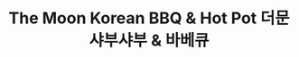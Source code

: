 ---
layout: place
title: "The Moon Korean BBQ & Hot Pot 더문 샤부샤부 & 바베큐"
permalink: /new-jersey/hackensack/the-moon-korean-bbq-hot-pot.html
stateAbbr: NJ
stateName: New Jersey
cityName: Hackensack
seo:
  name: "The Moon Korean BBQ & Hot Pot 더문 샤부샤부 & 바베큐"
  type: Restaurant
  links: https://www.themoonkbbq.com/
description: "The Moon Korean BBQ & Hot Pot 더문 샤부샤부 & 바베큐 serves delicious sushi in Hackensack, New Jersey. Try fresh Japanese dishes for a great dining experience. Available for, lunch, and dinner."
place_id: ChIJJ6UnW0PxwokRdqg1kPlbs5s
photos:
  - name: >-
      places/ChIJJ6UnW0PxwokRdqg1kPlbs5s/photos/AeeoHcIO6Mzan4_xymtUjbl_k9JJetv9zrQDhir0jjJsaYxDvkTLBydadFmJZ-bR8IBsJv02GL4W-krhmjyt5854nw41PLBkIIcqBhHzVLryyapXieaMsnKozvnDbWmK0gw5uo_cRxHIhWMyiZ8qnDFOI30M2aW1Tc6GGOkue9A0ufYctgsl83lscNCx44ZprG40vEyVx4aA-7UqglES3NQLa5yuNTxxoVBpPP6cteVHCzFt-Nqf3f5F7nbJdzILJG-VLVNy1msNksmSdxO4qOM2GWi-GL0B3_QEGEspldd0OavEaA
    widthPx: 4800
    heightPx: 2701
    authorAttributions:
      - displayName: The Moon Korean BBQ & Hot Pot 더문 샤부샤부 & 바베큐
        uri: https://maps.google.com/maps/contrib/114658155650222511591
        photoUri: >-
          https://lh3.googleusercontent.com/a-/ALV-UjXmUUGuEuiNMhbVJyED395NjCROBr1Oiup6n3fu7XJRpp3ONjpW=s100-p-k-no-mo
    flagContentUri: >-
      https://www.google.com/local/imagery/report/?cb_client=maps_api_places.places_api&image_key=!1e10!2sAF1QipOy7uIq_CI9QOAOBzSHv_BXn3_jdGK_TvoanMCR&hl=en-US
    googleMapsUri: >-
      https://www.google.com/maps/place//data=!3m4!1e2!3m2!1sAF1QipOy7uIq_CI9QOAOBzSHv_BXn3_jdGK_TvoanMCR!2e10!4m2!3m1!1s0x89c2f1435b27a527:0x9bb35bf99035a876
  - name: >-
      places/ChIJJ6UnW0PxwokRdqg1kPlbs5s/photos/AeeoHcJmyg6Rgu4VyI7WP1S-5NeZdWtzxPU-r9jpl6vMFUUImPay3rd1Oj-umlRt-HVkzwYpC3Ae9bOax2CJ2LKa4tAyK48rF0R7Ea83f9wplSZNqqqUQoXZgl7l19PuOOpOmk5E93a94A0R-kGwlFRFLuR6WW3r_HCVQ_6hlGgIYfmVq7d8Be6uDfQuQ5wLg0cX3l52LRwGr51PJjlp6patRb6cuyN7Mo-nyUg8idr2RUeCfrqceCRZu5DfQa4c4aGO-U7hdPuiFeA_79sFHT9aIxewsxtk4Vrm_XZFKT5Q3xuHVYobD5SRn89Y7APHnyYqlHmCqlZlWFxwa1xLUhLO8EOZOazOhHsLYeAB6cfTHy01yPNVZK9GcSvi7Jv-gPJdNBGgkcXTjH6P6WlZw9lhwIhDOX2C_PgweOj7h2TrgEuC35-ors-pbkauyCGdhly5
    widthPx: 4000
    heightPx: 3000
    authorAttributions:
      - displayName: james bond
        uri: https://maps.google.com/maps/contrib/114404544128180209679
        photoUri: >-
          https://lh3.googleusercontent.com/a-/ALV-UjW_o5tzhY3FViOExsPnJo0zxnw379FiVbbKoyvvgtY1usuj9WemKA=s100-p-k-no-mo
    flagContentUri: >-
      https://www.google.com/local/imagery/report/?cb_client=maps_api_places.places_api&image_key=!1e10!2sCIABIhADycKz6hLSOmf85eEABwP5&hl=en-US
    googleMapsUri: >-
      https://www.google.com/maps/place//data=!3m4!1e2!3m2!1sCIABIhADycKz6hLSOmf85eEABwP5!2e10!4m2!3m1!1s0x89c2f1435b27a527:0x9bb35bf99035a876
  - name: >-
      places/ChIJJ6UnW0PxwokRdqg1kPlbs5s/photos/AeeoHcJueXNqXbRwFzYSl9D4jft-D4DVntV-iNJg1K4ggqE9Rn-LvaeZOS9XYKzTNw5ZJr-S09vne6QmbgNeurXYoHw5jAt4dEYKgaHQRc4xHo0ZQuzgvUbbfuU2j4Zm3T2e32H8pCT9WjN1508bZn-S5hsjmTGS0qbvd9X7D4IplSqjqEPTfyUEZ4aUDXQcde1OKTNymrS-Gz8jfy-Tztk9S5zpXNIckUnfrJalG-jOIJYA0aqVeLEFy1xmdidwMC2JOrdyETfeIlTLWGBBwsPAtbGNGGRf1Wy7f_oKa9fTGvJddQ
    widthPx: 4800
    heightPx: 2701
    authorAttributions:
      - displayName: The Moon Korean BBQ & Hot Pot 더문 샤부샤부 & 바베큐
        uri: https://maps.google.com/maps/contrib/114658155650222511591
        photoUri: >-
          https://lh3.googleusercontent.com/a-/ALV-UjXmUUGuEuiNMhbVJyED395NjCROBr1Oiup6n3fu7XJRpp3ONjpW=s100-p-k-no-mo
    flagContentUri: >-
      https://www.google.com/local/imagery/report/?cb_client=maps_api_places.places_api&image_key=!1e10!2sAF1QipONiO5afVbGbhhQVXLdDnjWTpXApaT9KwyPBnhI&hl=en-US
    googleMapsUri: >-
      https://www.google.com/maps/place//data=!3m4!1e2!3m2!1sAF1QipONiO5afVbGbhhQVXLdDnjWTpXApaT9KwyPBnhI!2e10!4m2!3m1!1s0x89c2f1435b27a527:0x9bb35bf99035a876
  - name: >-
      places/ChIJJ6UnW0PxwokRdqg1kPlbs5s/photos/AeeoHcLQIkJ-TXkjeNGcY7VqhHXuN4cN6WoNGMFmmqW_8lcqJySIYR-1PNPpzzW9lQY3JWCu9Eyf57FLNavAIO6x-olkk0Xo0cP24VaKT_LY4aoDEPOcKDEdyp3jjaXixrvwJvt_O7_4VssCHscJQNUnEWCIhS_rGWMnY9uc7Xe3a2gcVHjHQFiHSYC82qVHW5iy6xfyZjZqiXMGt2VACyhZNy34oJ_2JmLvAJ3DCCErjl-fDJjzLLpdZ4_IItdeo2E7225Gd66vlyzCu5mu48zFhbKVbKS3XjwfZDBYCMY8rag9Qlm27w_Poosggh0HospXim8FtRL7BpK5o3SSN0TrUicDiLwCRCi1jbq3gbnQ9KylcuY7GmCdTy-IGH1AINILhzLXoAFsHNBAPU9wKEOhNtEUhz9y7FJWM6MyooMfzernC0Ny
    widthPx: 4000
    heightPx: 3000
    authorAttributions:
      - displayName: James J
        uri: https://maps.google.com/maps/contrib/115003635373740145572
        photoUri: >-
          https://lh3.googleusercontent.com/a/ACg8ocJrkHe8ZjX7zJXvBuLovpIJEWxb_0JtiYcoVxW1ghwHuzyvWg=s100-p-k-no-mo
    flagContentUri: >-
      https://www.google.com/local/imagery/report/?cb_client=maps_api_places.places_api&image_key=!1e10!2sCIHM0ogKEICAgMCo2Lz42wE&hl=en-US
    googleMapsUri: >-
      https://www.google.com/maps/place//data=!3m4!1e2!3m2!1sCIHM0ogKEICAgMCo2Lz42wE!2e10!4m2!3m1!1s0x89c2f1435b27a527:0x9bb35bf99035a876
  - name: >-
      places/ChIJJ6UnW0PxwokRdqg1kPlbs5s/photos/AeeoHcJE7uzeP2Mq1MJcMW9kTqHhro67irMu43IF4If4GC9_nuu13B8M1FVz6Y6kQph2eAnLPAfgp8JMwcqamnCWGol8meabFHL906IHE1FR_BhDKYzSpQnFmKlA0u_gME23MY06nz-zkvL5m7Z0GI8ZJdycedfWmeVgSh7FNQNXx6UMbFF1RTD1wRMzjSnQTecgguTmdD1JU_5pih4Fc499JYK_IRMID_K7DnzP9AutMJEN5VZiYHtDZOyPZPNhe50MYIZyb3UV-j34ZGxh05XFIYvihSWi7zeQctv3VBKY1kq4FmAgSSYBHTkn7HPRRPtQS5gN8wFGxzvwPNlfIjuGOhvKo0xy4ewwItJeqxdcFFEcpHduaKVbJ7qpMDY-86wg2FNq-FJqoiZ1oc8fWlTXWJP_BmtX2m0YxwdmG9HSS_cAmV4
    widthPx: 3600
    heightPx: 4800
    authorAttributions:
      - displayName: Gazi Tuygu
        uri: https://maps.google.com/maps/contrib/105978927551963293666
        photoUri: >-
          https://lh3.googleusercontent.com/a-/ALV-UjVoxjINqSeVEnV4yJcQxW7jsvitygULU7dGdEvXQE6nyngkfkCL=s100-p-k-no-mo
    flagContentUri: >-
      https://www.google.com/local/imagery/report/?cb_client=maps_api_places.places_api&image_key=!1e10!2sCIHM0ogKEICAgMDI7qDNswE&hl=en-US
    googleMapsUri: >-
      https://www.google.com/maps/place//data=!3m4!1e2!3m2!1sCIHM0ogKEICAgMDI7qDNswE!2e10!4m2!3m1!1s0x89c2f1435b27a527:0x9bb35bf99035a876
  - name: >-
      places/ChIJJ6UnW0PxwokRdqg1kPlbs5s/photos/AeeoHcIRiCou-h9wt24vnG9B7Y7rAxOIUS4hpWnW_v8mVDoViwHx6lNfXtf6sja-p9RBGy5YTmJjKcppHctds3qT4xFqMPiZrOi-cgSf87RLmSnJd0VVMogpV2uY_xxjw6KHN0Noxz6Vce-A812zimdrhEYw_l3BrmaQePc9tH-EDdKGL-XFEAr-V-55RNjGHz0MG6AGobJU43OkNwGYS3Bkct6Y4b8goIlP5ZgZYSssf3-Am8YMcT_auInW90o99VcyELM2nc0V5asDgG9nP5fuTRpGXrTNx1nYlvwsEBVNtQ8FRQ
    widthPx: 4800
    heightPx: 2701
    authorAttributions:
      - displayName: The Moon Korean BBQ & Hot Pot 더문 샤부샤부 & 바베큐
        uri: https://maps.google.com/maps/contrib/114658155650222511591
        photoUri: >-
          https://lh3.googleusercontent.com/a-/ALV-UjXmUUGuEuiNMhbVJyED395NjCROBr1Oiup6n3fu7XJRpp3ONjpW=s100-p-k-no-mo
    flagContentUri: >-
      https://www.google.com/local/imagery/report/?cb_client=maps_api_places.places_api&image_key=!1e10!2sAF1QipM2Tbi1WNLbgTNgbfF9OAjITBf7g89WDRDERO3Z&hl=en-US
    googleMapsUri: >-
      https://www.google.com/maps/place//data=!3m4!1e2!3m2!1sAF1QipM2Tbi1WNLbgTNgbfF9OAjITBf7g89WDRDERO3Z!2e10!4m2!3m1!1s0x89c2f1435b27a527:0x9bb35bf99035a876
  - name: >-
      places/ChIJJ6UnW0PxwokRdqg1kPlbs5s/photos/AeeoHcKdy5Ay7N6OCiZDpazIWZx98ma6Poq8CwcDAlRtYvBk8gNEkvM-eJKY_Vc8uaC6AqTZ94JGWFlZpZdyBuj3lnf_E7K5RZ00Iq8EFbC4bFkqHTlXYsKuLzyPRFxyahgH9v6KOXlwa89CXSMA75q41vsfsEHGCXXyuvb60NGK91jMN9WODf3HGUQWXMrrBF252IqaewjXY9E7Hn1Yhz2WOUC_SqYC_g4utxuHJ0r0DQmgCKvqHuDIIDP8zF_vIiVJaZvNhhnlgnk2hRk0Pt5hGeubiOa9XYRGyh0ouvrymRN6Uw
    widthPx: 4800
    heightPx: 2701
    authorAttributions:
      - displayName: The Moon Korean BBQ & Hot Pot 더문 샤부샤부 & 바베큐
        uri: https://maps.google.com/maps/contrib/114658155650222511591
        photoUri: >-
          https://lh3.googleusercontent.com/a-/ALV-UjXmUUGuEuiNMhbVJyED395NjCROBr1Oiup6n3fu7XJRpp3ONjpW=s100-p-k-no-mo
    flagContentUri: >-
      https://www.google.com/local/imagery/report/?cb_client=maps_api_places.places_api&image_key=!1e10!2sAF1QipM8aq8JnvN-LkiG7GPDTka0GST_dZ5uIoBJsdnV&hl=en-US
    googleMapsUri: >-
      https://www.google.com/maps/place//data=!3m4!1e2!3m2!1sAF1QipM8aq8JnvN-LkiG7GPDTka0GST_dZ5uIoBJsdnV!2e10!4m2!3m1!1s0x89c2f1435b27a527:0x9bb35bf99035a876
  - name: >-
      places/ChIJJ6UnW0PxwokRdqg1kPlbs5s/photos/AeeoHcL2CakT6czlRjDFuDlGslskwukhyYeuZjVF86l_AeU-82Ko23Cjr4DwFPV36jtjAfbFbwdXa0fZDouT5YZI8n7sUim9UoFV3bU94aSf0hQvWpcqCpyBh5Lil76S_oEMQvylEFxfvfXc3v-Jy6z-fS6gvHi8xg9Il-yamZ5pp1jFZwS_mjFRuCRY7uw68f5oYls3y3O1MEgwwqtRTLgK3w3HTiw7qLVnSMMbXnxwEonIzWYSR4KIH_6iqb5AO9WuWQ0NdOtfJ57AoPAHycBZ2wQYGiH4iCOcfCjaOyGm68femg
    widthPx: 4800
    heightPx: 2701
    authorAttributions:
      - displayName: The Moon Korean BBQ & Hot Pot 더문 샤부샤부 & 바베큐
        uri: https://maps.google.com/maps/contrib/114658155650222511591
        photoUri: >-
          https://lh3.googleusercontent.com/a-/ALV-UjXmUUGuEuiNMhbVJyED395NjCROBr1Oiup6n3fu7XJRpp3ONjpW=s100-p-k-no-mo
    flagContentUri: >-
      https://www.google.com/local/imagery/report/?cb_client=maps_api_places.places_api&image_key=!1e10!2sAF1QipMTQDRKFfuWEYc850y_xcr6I1oDFxm42-ZE2HRv&hl=en-US
    googleMapsUri: >-
      https://www.google.com/maps/place//data=!3m4!1e2!3m2!1sAF1QipMTQDRKFfuWEYc850y_xcr6I1oDFxm42-ZE2HRv!2e10!4m2!3m1!1s0x89c2f1435b27a527:0x9bb35bf99035a876
  - name: >-
      places/ChIJJ6UnW0PxwokRdqg1kPlbs5s/photos/AeeoHcIw_KGTktuE7jhE5T8WEhRgw69xi_P4ngs3bwHSi-6cu36QAFd6kL2lJaL7vX53FvQsy91sj94WiT-pMmedWNJedsaGlfGzFT5lZRdhpkA7VetZ-bBHyISxcU_93BeHJ9xEqtvTnPhyXzJN_-6ecAoyquAwsXzOk0CASuQHuqxIxT0U54NU4bO5Z9ioW2TfSuvAwy3vDEH8zcGLbnAd5ldex-53ffWo8a0LRXtVoV1WST1oMyM5PtuY7UxCdkm0NldIDx1OXPbzM_24xMZlRqP6DpBZl10C5Q1gKPktDFJvXLqy9-JjrUawC7qJxR-aEye6NtcsLzlSJJTwaZ2ySlSxlh6uZqRlL2x0KsdpdSuuThokEeXnR1Cg8ctRAf4VPcNnphnp1W1k3jC7IRit1GVgWGah8fXJFOc8n0vrCXhH1No
    widthPx: 3600
    heightPx: 4800
    authorAttributions:
      - displayName: eM
        uri: https://maps.google.com/maps/contrib/113730942490202779661
        photoUri: >-
          https://lh3.googleusercontent.com/a-/ALV-UjX7jpXE7gQnJIsr3o84tswgNkz0WAU_iHidw5q2flWgA5pkDC8_=s100-p-k-no-mo
    flagContentUri: >-
      https://www.google.com/local/imagery/report/?cb_client=maps_api_places.places_api&image_key=!1e10!2sCIHM0ogKEICAgICnleGuzAE&hl=en-US
    googleMapsUri: >-
      https://www.google.com/maps/place//data=!3m4!1e2!3m2!1sCIHM0ogKEICAgICnleGuzAE!2e10!4m2!3m1!1s0x89c2f1435b27a527:0x9bb35bf99035a876
  - name: >-
      places/ChIJJ6UnW0PxwokRdqg1kPlbs5s/photos/AeeoHcLIGLBJjwneOtvxbkenxLMOPlJ7VOeOGrgQ0AEr5Bq5UOB0nIV3JTdNS7p3jLLo4RgYL5r4kedXPPKIMYNcD5zVPKWGhFSIFSxo7yYCMi255HhhMB8_f_w0bH6nZfiOuujiT6X-nxSgPzP8OmmPmaSKNCICBCcJa6hzv75O6xCZtxzldu98HFTsMtAk1dIr4x0wLYH8cKYpkBqr1dQBnQY3fcFV-AOnj46gm4wmAMvdo5UC74T_BSx-wVLJ5-NGNWZFo3ugGhWrhHACwAIF-JAAum70Zj5hOvqrnKF4-tzhGA
    widthPx: 4800
    heightPx: 2701
    authorAttributions:
      - displayName: The Moon Korean BBQ & Hot Pot 더문 샤부샤부 & 바베큐
        uri: https://maps.google.com/maps/contrib/114658155650222511591
        photoUri: >-
          https://lh3.googleusercontent.com/a-/ALV-UjXmUUGuEuiNMhbVJyED395NjCROBr1Oiup6n3fu7XJRpp3ONjpW=s100-p-k-no-mo
    flagContentUri: >-
      https://www.google.com/local/imagery/report/?cb_client=maps_api_places.places_api&image_key=!1e10!2sAF1QipNWPE5KtKFCFzNt14imjcQ4pxhPy2h7pzYvKQZu&hl=en-US
    googleMapsUri: >-
      https://www.google.com/maps/place//data=!3m4!1e2!3m2!1sAF1QipNWPE5KtKFCFzNt14imjcQ4pxhPy2h7pzYvKQZu!2e10!4m2!3m1!1s0x89c2f1435b27a527:0x9bb35bf99035a876
address: 450 Hackensack Ave, Hackensack, NJ 07601, USA
street: 450 Hackensack Ave
city: Hackensack
state: NJ
zip: '07601'
country: USA
neighborhood: null
latitude: '40.909736'
longitude: '-74.031671'
accessibility_options:
  wheelchairAccessibleParking: true
  wheelchairAccessibleEntrance: true
  wheelchairAccessibleRestroom: true
  wheelchairAccessibleSeating: true
business_status: OPERATIONAL
name: The Moon Korean BBQ & Hot Pot 더문 샤부샤부 & 바베큐
google_maps_links:
  directionsUri: >-
    https://www.google.com/maps/dir//''/data=!4m7!4m6!1m1!4e2!1m2!1m1!1s0x89c2f1435b27a527:0x9bb35bf99035a876!3e0
  placeUri: https://maps.google.com/?cid=11219412224134457462
  writeAReviewUri: >-
    https://www.google.com/maps/place//data=!4m3!3m2!1s0x89c2f1435b27a527:0x9bb35bf99035a876!12e1
  reviewsUri: >-
    https://www.google.com/maps/place//data=!4m4!3m3!1s0x89c2f1435b27a527:0x9bb35bf99035a876!9m1!1b1
  photosUri: >-
    https://www.google.com/maps/place//data=!4m3!3m2!1s0x89c2f1435b27a527:0x9bb35bf99035a876!10e5
primary_type: Restaurant
opening_hours:
  regular: null
  current: null
secondary_opening_hours:
  regular:
    weekdayDescriptions: null
    type: null
  current:
    weekdayDescriptions: null
    type: null
phone: (201) 488-0888
price_level: null
price_range: $30 &ndash; $50
rating: '4.6'
rating_count: 0
website: https://www.themoonkbbq.com/
reviews:
  - name: >-
      places/ChIJJ6UnW0PxwokRdqg1kPlbs5s/reviews/ChdDSUhNMG9nS0VJQ0FnTUNRd0o2Y3B3RRAB
    relativePublishTimeDescription: a month ago
    rating: 4
    text:
      text: >-
        Went to The Moon for a dinner with the family. Got the unlimited Kbbq.
        The choices of meat were pretty good. The beef and pork were pretty good
        quality for a AYCE, and we especially loved the LA galbi, pork ribs, and
        pork jowl! The DIY sauce stand was nice, and you can even make your own
        appetizers! Didn’t get to try them but the concept seemed fun. The ice
        cream & shaved ice was very good too(the strawberry toppings were
        delicious)!

        Our server (the man in the glasses) was very nice and continuously asked
        if we wanted to order more and changed our grill pan whenever we asked.
        Will probably come again!

        However, the appetizers were a bit weak in my opinion. Although there
        was a nice selection to choose from, all of them tasted lackluster. The
        next time I visit, I’ll probably just stick with the meat.
      languageCode: en
    originalText:
      text: >-
        Went to The Moon for a dinner with the family. Got the unlimited Kbbq.
        The choices of meat were pretty good. The beef and pork were pretty good
        quality for a AYCE, and we especially loved the LA galbi, pork ribs, and
        pork jowl! The DIY sauce stand was nice, and you can even make your own
        appetizers! Didn’t get to try them but the concept seemed fun. The ice
        cream & shaved ice was very good too(the strawberry toppings were
        delicious)!

        Our server (the man in the glasses) was very nice and continuously asked
        if we wanted to order more and changed our grill pan whenever we asked.
        Will probably come again!

        However, the appetizers were a bit weak in my opinion. Although there
        was a nice selection to choose from, all of them tasted lackluster. The
        next time I visit, I’ll probably just stick with the meat.
      languageCode: en
    authorAttribution:
      displayName: Henry Yoon
      uri: https://www.google.com/maps/contrib/105583814158126187628/reviews
      photoUri: >-
        https://lh3.googleusercontent.com/a-/ALV-UjUmnGI8-vI4IPwaxftjyBsIcMqqaLFeO47I3ztSlKDbJoPFQm6S=s128-c0x00000000-cc-rp-mo-ba2
    publishTime: '2025-03-01T02:12:53.703094Z'
    flagContentUri: >-
      https://www.google.com/local/review/rap/report?postId=ChdDSUhNMG9nS0VJQ0FnTUNRd0o2Y3B3RRAB&d=17924085&t=1
    googleMapsUri: >-
      https://www.google.com/maps/reviews/data=!4m6!14m5!1m4!2m3!1sChdDSUhNMG9nS0VJQ0FnTUNRd0o2Y3B3RRAB!2m1!1s0x89c2f1435b27a527:0x9bb35bf99035a876
  - name: >-
      places/ChIJJ6UnW0PxwokRdqg1kPlbs5s/reviews/ChdDSUhNMG9nS0VJQ0FnTURReHR2ZnZ3RRAB
    relativePublishTimeDescription: a month ago
    rating: 5
    text:
      text: >-
        The absolute best AYCE hotpot place in the northeast. My husband and I
        travel down often from NYC JUST for this place! The food is so so fresh,
        with plentiful options, and seafood and a buffet included with the base
        price!! You won’t find this deal anywhere else — the freshness, variety,
        and quality for a very decent price! Highly, highly recommend!!!
      languageCode: en
    originalText:
      text: >-
        The absolute best AYCE hotpot place in the northeast. My husband and I
        travel down often from NYC JUST for this place! The food is so so fresh,
        with plentiful options, and seafood and a buffet included with the base
        price!! You won’t find this deal anywhere else — the freshness, variety,
        and quality for a very decent price! Highly, highly recommend!!!
      languageCode: en
    authorAttribution:
      displayName: Atthena Breitton
      uri: https://www.google.com/maps/contrib/115870497477299982394/reviews
      photoUri: >-
        https://lh3.googleusercontent.com/a-/ALV-UjWKpoNl7prmxiuWkNeGEmG4KvOg0NPsilcDRjUgtGSNPi8T4mWt=s128-c0x00000000-cc-rp-mo-ba2
    publishTime: '2025-03-10T20:17:03.403369Z'
    flagContentUri: >-
      https://www.google.com/local/review/rap/report?postId=ChdDSUhNMG9nS0VJQ0FnTURReHR2ZnZ3RRAB&d=17924085&t=1
    googleMapsUri: >-
      https://www.google.com/maps/reviews/data=!4m6!14m5!1m4!2m3!1sChdDSUhNMG9nS0VJQ0FnTURReHR2ZnZ3RRAB!2m1!1s0x89c2f1435b27a527:0x9bb35bf99035a876
  - name: >-
      places/ChIJJ6UnW0PxwokRdqg1kPlbs5s/reviews/ChdDSUhNMG9nS0VJQ0FnTURJdUtpbHF3RRAB
    relativePublishTimeDescription: a week ago
    rating: 2
    text:
      text: >-
        I got the hotpot full moon. The broth is just the same thing you can get
        from any food market, not good at all. The sea food should still be good
        but not fresh.

        The most disappointing thing is the service here is really bad. The guy
        served my table is Korean and I’m not sure if he’s a racist or what but
        he will walk by our table and not even asking what we need but will
        serve other tables frequently. We asked for more broth which didn’t come
        at all. The meat were also coming really really slow every time  we
        ordered. Really bad experience.
      languageCode: en
    originalText:
      text: >-
        I got the hotpot full moon. The broth is just the same thing you can get
        from any food market, not good at all. The sea food should still be good
        but not fresh.

        The most disappointing thing is the service here is really bad. The guy
        served my table is Korean and I’m not sure if he’s a racist or what but
        he will walk by our table and not even asking what we need but will
        serve other tables frequently. We asked for more broth which didn’t come
        at all. The meat were also coming really really slow every time  we
        ordered. Really bad experience.
      languageCode: en
    authorAttribution:
      displayName: hudson yang
      uri: https://www.google.com/maps/contrib/106033976258152976069/reviews
      photoUri: >-
        https://lh3.googleusercontent.com/a/ACg8ocJTGR0MrN-6ieB4sqh8YlHBFmPuRh2wT0wRShBRjSO60yBr3w=s128-c0x00000000-cc-rp-mo
    publishTime: '2025-04-06T23:03:27.598425Z'
    flagContentUri: >-
      https://www.google.com/local/review/rap/report?postId=ChdDSUhNMG9nS0VJQ0FnTURJdUtpbHF3RRAB&d=17924085&t=1
    googleMapsUri: >-
      https://www.google.com/maps/reviews/data=!4m6!14m5!1m4!2m3!1sChdDSUhNMG9nS0VJQ0FnTURJdUtpbHF3RRAB!2m1!1s0x89c2f1435b27a527:0x9bb35bf99035a876
  - name: >-
      places/ChIJJ6UnW0PxwokRdqg1kPlbs5s/reviews/ChdDSUhNMG9nS0VJQ0FnTUNJbUllb2xRRRAB
    relativePublishTimeDescription: 2 weeks ago
    rating: 5
    text:
      text: >-
        Had a great time at this Korean BBQ spot! The food was amazing, and
        Viviana was such a wonderful server—so kind and attentive. They even did
        a sweet little celebration for our friend’s birthday. Super thoughtful
        service all around. We’ll definitely be back!
      languageCode: en
    originalText:
      text: >-
        Had a great time at this Korean BBQ spot! The food was amazing, and
        Viviana was such a wonderful server—so kind and attentive. They even did
        a sweet little celebration for our friend’s birthday. Super thoughtful
        service all around. We’ll definitely be back!
      languageCode: en
    authorAttribution:
      displayName: Beyzanur Doğan
      uri: https://www.google.com/maps/contrib/100601947570578705802/reviews
      photoUri: >-
        https://lh3.googleusercontent.com/a/ACg8ocLZTtIiHbbk2nQk3vzMcjyLNxc3eI_LkLE86G8ccIYYeQp2oA=s128-c0x00000000-cc-rp-mo
    publishTime: '2025-03-30T01:35:34.801479Z'
    flagContentUri: >-
      https://www.google.com/local/review/rap/report?postId=ChdDSUhNMG9nS0VJQ0FnTUNJbUllb2xRRRAB&d=17924085&t=1
    googleMapsUri: >-
      https://www.google.com/maps/reviews/data=!4m6!14m5!1m4!2m3!1sChdDSUhNMG9nS0VJQ0FnTUNJbUllb2xRRRAB!2m1!1s0x89c2f1435b27a527:0x9bb35bf99035a876
  - name: >-
      places/ChIJJ6UnW0PxwokRdqg1kPlbs5s/reviews/ChdDSUhNMG9nS0VJQ0FnSUMzMzVtejl3RRAB
    relativePublishTimeDescription: 5 months ago
    rating: 5
    text:
      text: >-
        I would love to give the biggest shout out to my server Ana she was such
        a sweetheart and a blessing. She has a special sauce named Ana sauce and
        is was absolutely scrumptious!!! Ana was so kind and generous to my
        family. The food was mind blowing and the space was very clean and
        aesthetically pleasurable. My younger brother (who is autistic)
        especially enjoyed he was not too overstimulated. 100% recommend this to
        everyone!! 💕💕
      languageCode: en
    originalText:
      text: >-
        I would love to give the biggest shout out to my server Ana she was such
        a sweetheart and a blessing. She has a special sauce named Ana sauce and
        is was absolutely scrumptious!!! Ana was so kind and generous to my
        family. The food was mind blowing and the space was very clean and
        aesthetically pleasurable. My younger brother (who is autistic)
        especially enjoyed he was not too overstimulated. 100% recommend this to
        everyone!! 💕💕
      languageCode: en
    authorAttribution:
      displayName: Beaboodoobee Cake
      uri: https://www.google.com/maps/contrib/110753011280372262568/reviews
      photoUri: >-
        https://lh3.googleusercontent.com/a-/ALV-UjVFkvNy9nUMneibVv7IFJuMRy-6nPa8SzmdtxJPEdn2KDUpOQExoQ=s128-c0x00000000-cc-rp-mo
    publishTime: '2024-11-10T18:08:21.956448Z'
    flagContentUri: >-
      https://www.google.com/local/review/rap/report?postId=ChdDSUhNMG9nS0VJQ0FnSUMzMzVtejl3RRAB&d=17924085&t=1
    googleMapsUri: >-
      https://www.google.com/maps/reviews/data=!4m6!14m5!1m4!2m3!1sChdDSUhNMG9nS0VJQ0FnSUMzMzVtejl3RRAB!2m1!1s0x89c2f1435b27a527:0x9bb35bf99035a876
parking_options:
  freeParkingLot: true
  freeStreetParking: true
payment_options:
  acceptsCreditCards: true
  acceptsDebitCards: true
  acceptsCashOnly: false
allow_dogs: null
curbside_pickup: false
delivery: false
dine_in: true
good_for_children: true
good_for_groups: true
good_for_sports: false
live_music: false
menu_for_children: null
outdoor_seating: false
reservable: true
restroom: true
serves_beer: false
serves_breakfast: null
serves_brunch: null
serves_cocktails: false
serves_coffee: false
serves_dinner: true
serves_dessert: true
serves_lunch: true
serves_vegetarian_food: null
serves_wine: false
takeout: false
update_category: essentials
summary: null

---